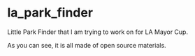 # la_park_finder
Little Park Finder that I am trying to work on for LA Mayor Cup. 

As you can see, it is all made of open source materials. 
